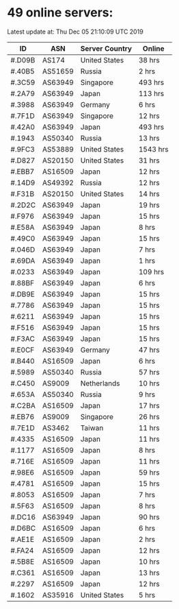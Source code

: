 # 49 online servers:

Latest update at: Thu Dec 05 21:10:09 UTC 2019

| ID | ASN | Server Country | Online |
| -- | --- | -------------- | ------ |
| #.D09B | AS174 | United States | 38 hrs |
| #.40B5 | AS51659 | Russia | 2 hrs |
| #.3C59 | AS63949 | Singapore | 493 hrs |
| #.2A79 | AS63949 | Japan | 113 hrs |
| #.3988 | AS63949 | Germany | 6 hrs |
| #.7F1D | AS63949 | Singapore | 12 hrs |
| #.42A0 | AS63949 | Japan | 493 hrs |
| #.1943 | AS50340 | Russia | 13 hrs |
| #.9FC3 | AS53889 | United States | 1543 hrs |
| #.D827 | AS20150 | United States | 31 hrs |
| #.EBB7 | AS16509 | Japan | 12 hrs |
| #.14D9 | AS49392 | Russia | 12 hrs |
| #.F31B | AS20150 | United States | 14 hrs |
| #.2D2C | AS63949 | Japan | 19 hrs |
| #.F976 | AS63949 | Japan | 15 hrs |
| #.E58A | AS63949 | Japan | 8 hrs |
| #.49C0 | AS63949 | Japan | 15 hrs |
| #.046D | AS63949 | Japan | 7 hrs |
| #.69DA | AS63949 | Japan | 1 hrs |
| #.0233 | AS63949 | Japan | 109 hrs |
| #.88BF | AS63949 | Japan | 6 hrs |
| #.DB9E | AS63949 | Japan | 15 hrs |
| #.7786 | AS63949 | Japan | 15 hrs |
| #.6211 | AS63949 | Japan | 15 hrs |
| #.F516 | AS63949 | Japan | 15 hrs |
| #.F3AC | AS63949 | Japan | 15 hrs |
| #.E0CF | AS63949 | Germany | 47 hrs |
| #.B440 | AS16509 | Japan | 6 hrs |
| #.5989 | AS50340 | Russia | 57 hrs |
| #.C450 | AS9009 | Netherlands | 10 hrs |
| #.653A | AS50340 | Russia | 9 hrs |
| #.C2BA | AS16509 | Japan | 17 hrs |
| #.EB76 | AS9009 | Singapore | 26 hrs |
| #.7E1D | AS3462 | Taiwan | 11 hrs |
| #.4335 | AS16509 | Japan | 11 hrs |
| #.1177 | AS16509 | Japan | 8 hrs |
| #.716E | AS16509 | Japan | 11 hrs |
| #.98E6 | AS16509 | Japan | 59 hrs |
| #.4781 | AS16509 | Japan | 15 hrs |
| #.8053 | AS16509 | Japan | 7 hrs |
| #.5F63 | AS16509 | Japan | 8 hrs |
| #.DC16 | AS63949 | Japan | 90 hrs |
| #.D6BC | AS16509 | Japan | 6 hrs |
| #.AE1E | AS16509 | Japan | 2 hrs |
| #.FA24 | AS16509 | Japan | 12 hrs |
| #.5B8E | AS16509 | Japan | 10 hrs |
| #.C361 | AS16509 | Japan | 13 hrs |
| #.2297 | AS16509 | Japan | 12 hrs |
| #.1602 | AS35916 | United States | 5 hrs |

